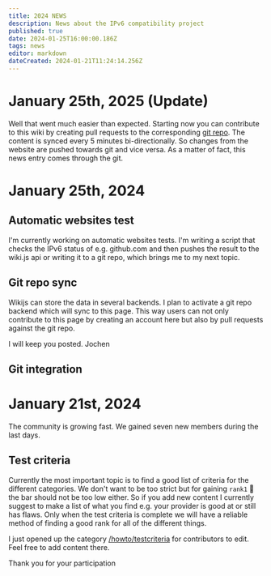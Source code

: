 ```yaml
---
title: 2024 NEWS
description: News about the IPv6 compatibility project
published: true
date: 2024-01-25T16:00:00.186Z
tags: news
editor: markdown
dateCreated: 2024-01-21T11:24:14.256Z
---
```


# January 25th, 2025 (Update)
Well that went much easier than expected. Starting now you can contribute to this wiki by creating pull requests to the corresponding [git repo](https://github.com/imp1sh/gosix.net). The content is synced every 5 minutes bi-directionally. So changes from the website are pushed towards git and vice versa. As a matter of fact, this news entry comes through the git.

# January 25th, 2024
## Automatic websites test
I'm currently working on automatic websites tests. I'm writing a script that checks the IPv6 status of e.g. github.com and then pushes the result to the wiki.js api or writing it to a git repo, which brings me to my next topic.

## Git repo sync
Wikijs can store the data in several backends. I plan to activate a git repo backend which will sync to this page. This way users can not only contribute to this page by creating an account here but also by pull requests against the git repo.

I will keep you posted.
Jochen

## Git integration

# January 21st, 2024
The community is growing fast. We gained seven new members during the last days. 

## Test criteria

Currently the most important topic is to find a good list of criteria for the different categories. We don't want to be too strict but for gaining `rank1` :1st_place_medal: the bar should not be too low either.
So if you add new content I currently suggest to make a list of what you find e.g. your provider is good at or still has flaws. Only when the test criteria is complete we will have a reliable method of finding a good rank for all of the different things.

I just opened up the category [/howto/testcriteria](/howto/testcriteria) for contributors to edit. Feel free to add content there. 

Thank you for your participation
